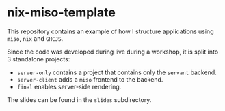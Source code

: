 # nix-miso-template

This repository contains an example of how I structure applications
using `miso`, `nix` and `GHCJS`.

Since the code was developed during live during a workshop, it is
split into 3 standalone projects:

- `server-only` contains a project that contains only the `servant` backend.
- `server-client` adds a `miso` frontend to the backend.
- `final` enables server-side rendering.

The slides can be found in the `slides` subdirectory.
